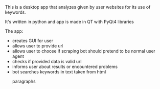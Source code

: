This is a desktop app that analyzes given by user websites for its use of keywords.

It's written in python and app is made in QT with PyQt4 libraries

The app:
- creates GUI for user
- allows user to provide url 
- allows user to choose if scraping bot should pretend to be normal user agent
- checks if provided data is valid url
- informs user about results or encountered problems
- bot searches keywords in text taken from html <p> paragraphs 
